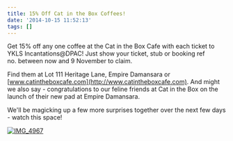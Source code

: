 ```yaml
---
title: 15% Off Cat in the Box Coffees!
date: '2014-10-15 11:52:13'
tags: []
---
```


Get 15% off any one coffee at the Cat in the Box Cafe with each ticket to YKLS Incantations@DPAC! Just show your ticket, stub or booking ref no. between now and 9 November to claim.

Find them at Lot 111 Heritage Lane, Empire Damansara or 
[www.catintheboxcafe.com](http://www.catintheboxcafe.com). And might we also say - congratulations to our feline friends at Cat in the Box on the launch of their new pad at Empire Damansara.

We'll be magicking up a few more surprises together over the next few days - watch this space!

[![IMG_4967](http://www.youngklsingers.com/wp-content/uploads/2014/10/IMG_4967-300x300.jpg)](http://www.youngklsingers.com/wp-content/uploads/2014/10/IMG_4967.jpg)
